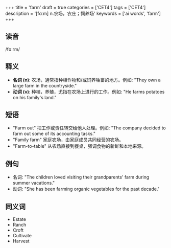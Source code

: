 +++
title = 'farm'
draft = true
categories = ['CET4']
tags = ['CET4']
description = '[fɑːm] n.农场，农庄；饲养场'
keywords = ['ai words', 'farm']
+++

## 读音
/fɑːrm/

## 释义
- **名词 (n)**: 农场，通常指种植作物和/或饲养牲畜的地方。例如: "They own a large farm in the countryside."
- **动词 (v)**: 种植，养殖，尤指在农场上进行的工作。例如: "He farms potatoes on his family's land."

## 短语
- "Farm out" 把工作或责任转交给他人处理。例如: "The company decided to farm out some of its accounting tasks."
- "Family farm" 家庭农场，由家庭成员共同经营的农场。
- "Farm-to-table" 从农场直接到餐桌，强调食物的新鲜和本地来源。

## 例句
- 名词: "The children loved visiting their grandparents' farm during summer vacations."
- 动词: "She has been farming organic vegetables for the past decade."

## 同义词
- Estate
- Ranch
- Croft
- Cultivate
- Harvest
